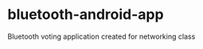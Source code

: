 bluetooth-android-app
=====================

Bluetooth voting application created for networking class

